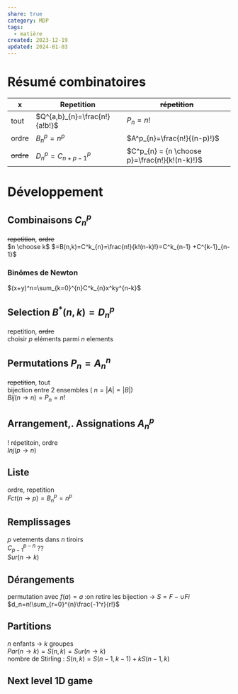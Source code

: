 ```yaml
---  
share: true  
category: MDP  
tags:  
  - matière  
created: 2023-12-19  
updated: 2024-01-03  
---  
```

  
# Résumé combinatoires  
| x         | Repetition    | ~~répetition~~ |  
| --------- | ------------- | -------------- |  
| tout      | $Q^{a,b}_{n}=\frac{n!}{a!b!}$ | $P_{n}=n!$        |  
| ordre     | $B^p_{n}=n^p$     | $A^p_{n}=\frac{n!}{(n-p)!}$      |  
| ~~ordre~~ | $D^p_{n}=C^p_{n+p-1}$     | $C^p_{n} = {n \choose p}=\frac{n!}{k!(n-k)!}$      |   
# Développement  
## Combinaisons $C^p_{n}$  
~~repetition~~, ~~ordre~~  
$n \choose k$ $=B(n,k)=C^k_{n}=\frac{n!}{k!(n-k)!}=C^k_{n-1} +C^{k-1}_{n-1}$    
### Binômes de Newton  
$(x+y)^n=\sum_{k=0}^{n}C^k_{n}x^ky^{n-k}$  
## Selection $B^*(n,k)=D^p_{n}$  
repetition, ~~ordre~~  
choisir $p$ eléments parmi $n$ elements   
## Permutations $P_{n}=A^n_{n}$  
~~repetition~~, tout  
bijection entre 2 ensembles ( $n=|A|=|B|$)  
$Bij(n\to n) =P_{n}= n!$   
  
## Arrangement,. Assignations $A^p_{n}$  
! répetitoin, ordre  
$Inj(p\to n)$  
  
## Liste  
ordre, repetition  
$Fct(n\to p)=B^p_{n}=n^p$  
  
## Remplissages  
$p$ vetements dans $n$ tiroirs  
$C^{p-n}_{p-1}$ ??  
$Sur(n\to k)$  
## Dérangements  
permutation avec $f(a)=a$ :on retire les bijection  → $S=F- \cup Fi$  
$d_n=n!\sum_{r=0}^{n}\frac{-1^r}{r!}$  
  
## Partitions  
$n$ enfants → $k$ groupes  
$Par(n\to k)=S(n,k)=Sur(n\to k)$  
nombre de Stirling : $S(n,k) = S(n-1,k-1)+kS(n-1, k)$  
  
## Next level 1D game  
